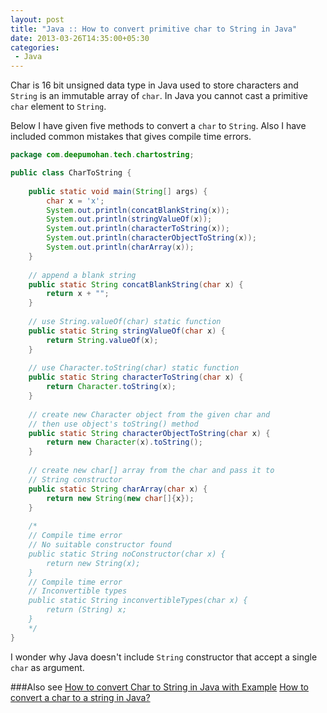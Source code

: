 ```yaml
---
layout: post
title: "Java :: How to convert primitive char to String in Java"
date: 2013-03-26T14:35:00+05:30
categories:
 - Java
---
```

Char is 16 bit unsigned data type in Java used to store characters and <code>String</code> is an immutable array of <code>char</code>. In Java you cannot cast a primitive <code>char</code> element to <code>String</code>.

Below I have given five methods to convert a <code>char</code> to <code>String</code>. Also I have included common mistakes that gives compile time errors.

``` java
package com.deepumohan.tech.chartostring;

public class CharToString {
    
    public static void main(String[] args) {
        char x = 'x';
        System.out.println(concatBlankString(x));
        System.out.println(stringValueOf(x));
        System.out.println(characterToString(x));
        System.out.println(characterObjectToString(x));
        System.out.println(charArray(x));
    }
    
    // append a blank string
    public static String concatBlankString(char x) {
        return x + "";
    }
    
    // use String.valueOf(char) static function
    public static String stringValueOf(char x) {
        return String.valueOf(x);
    }
    
    // use Character.toString(char) static function
    public static String characterToString(char x) {
        return Character.toString(x);
    }
    
    // create new Character object from the given char and
    // then use object's toString() method
    public static String characterObjectToString(char x) {
        return new Character(x).toString();
    }
    
    // create new char[] array from the char and pass it to
    // String constructor
    public static String charArray(char x) {
        return new String(new char[]{x});
    }
    
    /*
    // Compile time error
    // No suitable constructor found
    public static String noConstructor(char x) {
        return new String(x);
    }
    // Compile time error
    // Inconvertible types
    public static String inconvertibleTypes(char x) {
        return (String) x;
    }
    */
}
```

I wonder why Java doesn't include <code>String</code> constructor that accept a single <code>char</code> as argument.

###Also see
[How to convert Char to String in Java with Example][1]
[How to convert a char to a string in Java?][2]

[1]:http://goo.gl/E3aKf "How to convert Char to String in Java with Example"
[2]:http://goo.gl/BI05v "How to convert a char to a string in Java?"
